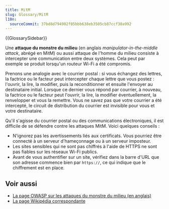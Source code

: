 ```yaml
---
title: MitM
slug: Glossary/MitM
l10n:
  sourceCommit: 37bd8d794902f05bbb638eb3505cb87ccf38a992
---
```


{{GlossarySidebar}}

Une **attaque du monstre du milieu** (en anglais <i lang="en">manipulator-in-the-middle attack</i>, abrégé en MitM) ou aussi attaque de l'homme du milieu consiste à intercepter une communication entre deux systèmes. Cela peut par exemple se produit lorsqu'un routeur Wi-Fi a été compromis.

Prenons une analogie avec le courrier postal&nbsp;: si vous échangez des lettres, la factrice ou le facteur peut intercepter chaque lettre que vous postez&nbsp;: l'ouvrir, la lire, la modifier, puis la reconditionner et ensuite l'envoyer au destinataire initial. Lorsque ce dernier vous répond par courrier, à nouveau, la factrice ou le facteur peut l'ouvrir, la lire, la modifier éventuellement, la renvelopper et vous la remettre. Vous ne savez pas que votre courrier a été intercepté, le circuit de distribution du courrier est invisible pour vous et votre destinataire.

Qu'il s'agisse du courrier postal ou des communications électroniques, il est difficile de se défendre contre les attaques MitM. Voici quelques conseils&nbsp;:

- N'ignorez pas les avertissements liés aux certificats. Vous pourriez être connecté à un serveur d'hameçonnage ou à un serveur imposteur.
- Les sites sensibles qui ne sont pas chiffrés à l'aide de HTTPS ne sont pas fiables sur les réseaux Wi-Fi publics.
- Avant de vous authentifier sur un site, vérifiez dans la barre d'URL que son adresse commence bien par `https://`, ce qui indique que le chiffrement est en place.

## Voir aussi

- [La page OWASP sur les attaques du monstre du milieu (en anglais)](https://owasp.org/www-community/attacks/Manipulator-in-the-middle_attack)
- [La page Wikipédia correspondante](https://fr.wikipedia.org/wiki/Attaque_de_l%27homme_du_milieu)
